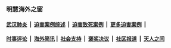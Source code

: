 
### 明慧海外之窗

####  [武汉肺炎](indexes/365.md?t=06141201) &nbsp;|&nbsp;  [迫害案例综述](indexes/328.md?t=06141201) &nbsp;|&nbsp; [迫害致死案例](indexes/277.md?t=06141201)  &nbsp;|&nbsp; [更多迫害案例](indexes/81.md?t=06141201)  &nbsp;|&nbsp; 
####  [时事评论](indexes/19.md?t=06141201) &nbsp;|&nbsp; [海外简讯](indexes/245.md?t=06141201)&nbsp;|&nbsp;  [社会支持](indexes/140.md?t=06141201) &nbsp;|&nbsp; [褒奖决议](indexes/282.md?t=06141201) &nbsp;|&nbsp; [社区报道](indexes/91.md?t=06141201)  &nbsp;|&nbsp; [天人之间](indexes/78.md?t=06141201) 


